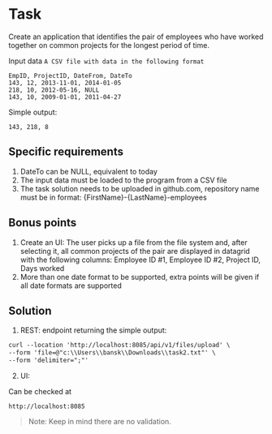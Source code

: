 # Task
Create an application that identifies the pair of employees who have worked
together on common projects for the longest period of time.

Input data `A CSV file with data in the following format`
```csv
EmpID, ProjectID, DateFrom, DateTo
143, 12, 2013-11-01, 2014-01-05
218, 10, 2012-05-16, NULL
143, 10, 2009-01-01, 2011-04-27
```
Simple output:
```csv
143, 218, 8
```
## Specific requirements
1) DateTo can be NULL, equivalent to today
2) The input data must be loaded to the program from a CSV file
3) The task solution needs to be uploaded in github.com, repository name must be in format:
   {FirstName}-{LastName}-employees

## Bonus points
1) Create an UI:
   The user picks up a file from the file system and, after selecting it, all common projects of the
   pair are displayed in datagrid with the following columns:
   Employee ID #1, Employee ID #2, Project ID, Days worked
2) More than one date format to be supported, extra points will be given if all date formats are
   supported

## Solution
1. REST: endpoint returning the simple output:
```dtd
curl --location 'http://localhost:8085/api/v1/files/upload' \
--form 'file=@"c:\\Users\\bansk\\Downloads\\task2.txt"' \
--form 'delimiter=";"'
```
2. UI: 

Can be checked at
```
http://localhost:8085
```

> Note: Keep in mind there are no validation.
